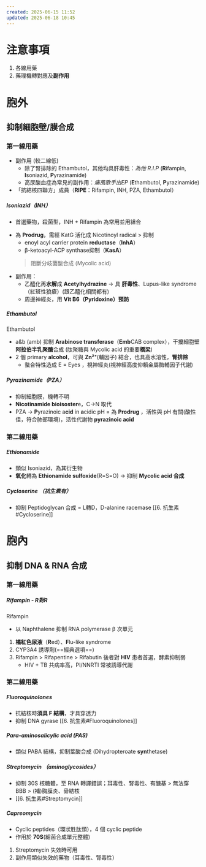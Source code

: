 ```yaml
---
created: 2025-06-15 11:52
updated: 2025-06-18 10:45
---
```

# 注意事項
1. 各線用藥
2. 藥理機轉對應及**副作用**
# 胞外
## 抑制細胞壁/膜合成
### 第一線用藥
- 副作用 (較二線低)
	- 除了腎排除的 Ethambutol，其他均具肝毒性：*為他 R.I.P* (**R**ifampin, **I**soniazid, **P**yrazinamide)
	- 高尿酸血症為常見的副作用：*痛風歌手出EP* (**E**thambutol, **P**yrazinamide)
- 「抗結核四聯方」成員（**RIPE**：Rifampin, INH, PZA, Ethambutol）
##### Isoniazid（INH）
- 首選藥物，殺菌型，INH + Rifampin 為常用並用組合
* 為 **Prodrug**，需經 KatG 活化成 Nicotinoyl radical > 抑制
	*  enoyl acyl carrier protein **reductase**（**InhA**）
	* β-ketoacyl-ACP synthase抑制（**KasA**）
	> 阻斷分岐菌酸合成 (Mycolic acid)
* 副作用：
	* 乙醯化再**水解**成 **Acetylhydrazine** → 具 **肝毒性**、Lupus-like syndrome（紅斑性狼瘡）(跟乙醯化相關都有)
	* 周邊神經炎，用 **Vit B6（Pyridoxine）預防**
##### **E**th**a**m**b**utol
Ethambutol
- a&b (amb) 抑制 **Arabinose transferase**（**Emb**CAB complex），干擾細胞壁 **阿拉伯半乳聚醣**合成 (肽聚糖與 Mycolic acid 的重要**橋梁**)
- 2 個 primary **alcohol**，可與 **Zn²⁺**(輔因子) 結合，也具高水溶性，**腎排除**
	- 螯合特性造成 E = Eyes ，視神經炎(視神經高度仰賴金屬酶輔因子代謝)
##### Pyrazinamide（**PZA**）
- 抑制細胞膜，機轉不明
- **Nicotinamide bioisoster**e，C→N 取代
- PZA → **P**yrazinoic a**cid** in **a**cidic pH = 為 **Prodrug** ，活性與 pH 有關(酸性佳，符合肺部環境)，活性代謝物 **pyrazinoic acid**
### 第二線用藥
##### Ethionamide
- 類似 Isoniazid，為其衍生物
- **氧化**轉為 **Ethionamide sulfoxide**(R=S=O) → 抑制 **Mycolic acid 合成**
##### Cycloserine （抗生素有）
- 抑制 Peptidoglycan 合成 = L轉D，D-alanine racemase [[6. 抗生素#Cycloserine]]
# 胞內
## 抑制 DNA & RNA 合成
### 第一線用藥
##### **R**i**f**ampin - *R對R*
Rifampin
- 以 Naphthalene 抑制 RNA polymerase β 次單元
1. **橘紅色尿液**（**R**ed）、**F**lu-like syndrome
2. CYP3A4 誘導劑(==經典選項==)
3. Rifampin > Rifapentine > Rifabutin 後者對 **HIV** 患者首選，酵素抑制弱
	-  HIV + TB 共病率高，PI/NNRTI 常被誘導代謝
### 第二線用藥
##### Fluoroquinolones
- 抗結核時**須具 F 結構**，才具穿透力
- 抑制 DNA gyrase [[6. 抗生素#Fluoroquinolones]]
##### Para-aminosalicylic acid (PAS)
- 類似 PABA 結構，抑制葉酸合成  (Dihydropteroate **syn**thetase)
##### Streptomycin （aminoglycosides）
- 抑制 30S 核糖體，至 RNA 轉譯錯誤；耳毒性、腎毒性、有醣基 > 無法穿 BBB > (補)胸膜炎、骨結核
- [[6. 抗生素#Streptomycin]]
##### Capreomycin
- Cyclic peptides（環狀胜肽類），4 個 cyclic peptide
- 作用於 **70S**(細菌合成單元整體)
1. Streptomycin 失效時可用
2. 副作用類似失效的藥物（耳毒性、腎毒性）
